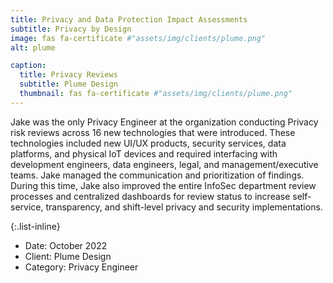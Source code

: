 ```yaml
---
title: Privacy and Data Protection Impact Assessments
subtitle: Privacy by Design
image: fas fa-certificate #"assets/img/clients/plume.png"
alt: plume

caption:
  title: Privacy Reviews
  subtitle: Plume Design
  thumbnail: fas fa-certificate #"assets/img/clients/plume.png"
---
```


Jake was the only Privacy Engineer at the organization conducting Privacy risk reviews across 16 new technologies that were introduced. These technologies included new UI/UX products, security services, data platforms, and physical IoT devices and required interfacing with development engineers, data engineers, legal, and management/executive teams. Jake managed the communication and prioritization of findings.  During this time, Jake also improved the entire InfoSec department review processes and centralized dashboards for review status to increase self-service, transparency, and shift-level privacy and security implementations.

{:.list-inline}

- Date: October 2022
- Client: Plume Design
- Category: Privacy Engineer
